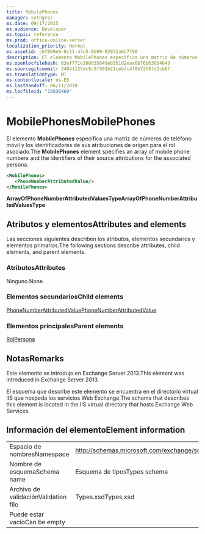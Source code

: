 ```yaml
---
title: MobilePhones
manager: sethgros
ms.date: 09/17/2015
ms.audience: Developer
ms.topic: reference
ms.prod: office-online-server
localization_priority: Normal
ms.assetid: c67069e9-0c11-47c5-8b99-82932a6b7f98
description: El elemento MobilePhones especifica una matriz de números de teléfono móvil y los identificadores de sus atribuciones de origen para el rol asociado.
ms.openlocfilehash: 03ef771e100935040eb351d2eaa6b76b63854649
ms.sourcegitcommit: 34041125dc8c5f993b21cebfc4f8b72f0fd2cb6f
ms.translationtype: MT
ms.contentlocale: es-ES
ms.lasthandoff: 06/11/2018
ms.locfileid: "19836469"
---
```

# <a name="mobilephones"></a><span data-ttu-id="4cb55-103">MobilePhones</span><span class="sxs-lookup"><span data-stu-id="4cb55-103">MobilePhones</span></span>

<span data-ttu-id="4cb55-104">El elemento **MobilePhones** especifica una matriz de números de teléfono móvil y los identificadores de sus atribuciones de origen para el rol asociado.</span><span class="sxs-lookup"><span data-stu-id="4cb55-104">The **MobilePhones** element specifies an array of mobile phone numbers and the identifiers of their source attributions for the associated persona.</span></span> 
  
```XML
<MobilePhones>
   <PhoneNumberAttributedValue/>
</MobilePhones>
```

 <span data-ttu-id="4cb55-105">**ArrayOfPhoneNumberAttributedValuesType**</span><span class="sxs-lookup"><span data-stu-id="4cb55-105">**ArrayOfPhoneNumberAttributedValuesType**</span></span>
## <a name="attributes-and-elements"></a><span data-ttu-id="4cb55-106">Atributos y elementos</span><span class="sxs-lookup"><span data-stu-id="4cb55-106">Attributes and elements</span></span>

<span data-ttu-id="4cb55-107">Las secciones siguientes describen los atributos, elementos secundarios y elementos primarios.</span><span class="sxs-lookup"><span data-stu-id="4cb55-107">The following sections describe attributes, child elements, and parent elements.</span></span>
  
### <a name="attributes"></a><span data-ttu-id="4cb55-108">Atributos</span><span class="sxs-lookup"><span data-stu-id="4cb55-108">Attributes</span></span>

<span data-ttu-id="4cb55-109">Ninguno.</span><span class="sxs-lookup"><span data-stu-id="4cb55-109">None.</span></span>
  
### <a name="child-elements"></a><span data-ttu-id="4cb55-110">Elementos secundarios</span><span class="sxs-lookup"><span data-stu-id="4cb55-110">Child elements</span></span>

[<span data-ttu-id="4cb55-111">PhoneNumberAttributedValue</span><span class="sxs-lookup"><span data-stu-id="4cb55-111">PhoneNumberAttributedValue</span></span>](phonenumberattributedvalue.md)
  
### <a name="parent-elements"></a><span data-ttu-id="4cb55-112">Elementos principales</span><span class="sxs-lookup"><span data-stu-id="4cb55-112">Parent elements</span></span>

[<span data-ttu-id="4cb55-113">Rol</span><span class="sxs-lookup"><span data-stu-id="4cb55-113">Persona</span></span>](persona.md)
  
## <a name="remarks"></a><span data-ttu-id="4cb55-114">Notas</span><span class="sxs-lookup"><span data-stu-id="4cb55-114">Remarks</span></span>

<span data-ttu-id="4cb55-115">Este elemento se introdujo en Exchange Server 2013.</span><span class="sxs-lookup"><span data-stu-id="4cb55-115">This element was introduced in Exchange Server 2013.</span></span>
  
<span data-ttu-id="4cb55-116">El esquema que describe este elemento se encuentra en el directorio virtual IIS que hospeda los servicios Web Exchange.</span><span class="sxs-lookup"><span data-stu-id="4cb55-116">The schema that describes this element is located in the IIS virtual directory that hosts Exchange Web Services.</span></span>
  
## <a name="element-information"></a><span data-ttu-id="4cb55-117">Información del elemento</span><span class="sxs-lookup"><span data-stu-id="4cb55-117">Element information</span></span>

|||
|:-----|:-----|
|<span data-ttu-id="4cb55-118">Espacio de nombres</span><span class="sxs-lookup"><span data-stu-id="4cb55-118">Namespace</span></span>  <br/> |http://schemas.microsoft.com/exchange/services/2006/types  <br/> |
|<span data-ttu-id="4cb55-119">Nombre de esquema</span><span class="sxs-lookup"><span data-stu-id="4cb55-119">Schema name</span></span>  <br/> |<span data-ttu-id="4cb55-120">Esquema de tipos</span><span class="sxs-lookup"><span data-stu-id="4cb55-120">Types schema</span></span>  <br/> |
|<span data-ttu-id="4cb55-121">Archivo de validación</span><span class="sxs-lookup"><span data-stu-id="4cb55-121">Validation file</span></span>  <br/> |<span data-ttu-id="4cb55-122">Types.xsd</span><span class="sxs-lookup"><span data-stu-id="4cb55-122">Types.xsd</span></span>  <br/> |
|<span data-ttu-id="4cb55-123">Puede estar vacío</span><span class="sxs-lookup"><span data-stu-id="4cb55-123">Can be empty</span></span>  <br/> ||
   

